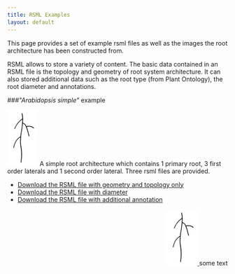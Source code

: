 ```yaml
---
title: RSML Examples
layout: default
---
```


This page provides a set of example rsml files as well as the images the root architecture has been constructed from.

RSML allows to store a variety of content. The basic data contained in an RSML file is the topology and geometry of root system architecture. It can also stored additional data such as the root type (from Plant Ontology), the root diameter and annotations.

###*"Arabidopsis simple"* example

[![arabidopsis-simple](images/examples/arabidopsis_simple_tb.jpg)](images/examples/arabidopsis_simple.tif)
A simple root architecture which contains 1 primary root, 3 first order laterals and 1 second order lateral. Three rsml files are provided.


  - [Download the RSML file with geometry and topology only](images/examples/arabidopsis_simple.rsml)
  - [Download the RSML file with diameter](images/examples/arabidopsis_simple_annotation.rsml)
  - [Download the RSML file with additional annotation](images/examples/arabidopsis_simple_annotation.rsml)

<div style="float: right">
    <a href="images/examples/arabidopsis_simple.tif">
    <img src="images/examples/arabidopsis_simple_tb.jpg" alt="arabidopsis-simple" title="Title"/>
    </a>
    some text
</div>